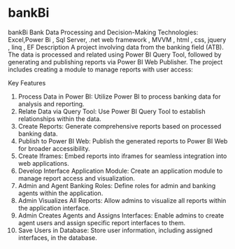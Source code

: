 # bankBi
bankBi
Bank Data Processing and Decision-Making
Technologies: Excel,Power Bi , Sql Server, .net web framework , MVVM , html , css, jquery , linq , EF
Description
A project involving data from the banking field (ATB). The data is processed and related using Power BI Query Tool, followed by generating and publishing reports via Power BI Web Publisher. The project includes creating a module to manage reports with user access:

Key Features
1. Process Data in Power BI: Utilize Power BI to process banking data for analysis and reporting.
2. Relate Data via Query Tool: Use Power BI Query Tool to establish relationships within the data.
3. Create Reports: Generate comprehensive reports based on processed banking data.
4. Publish to Power BI Web: Publish the generated reports to Power BI Web for broader accessibility.
5. Create Iframes: Embed reports into iframes for seamless integration into web applications.
6. Develop Interface Application Module: Create an application module to manage report access and visualization.
7. Admin and Agent Banking Roles: Define roles for admin and banking agents within the application.
8. Admin Visualizes All Reports: Allow admins to visualize all reports within the application interface.
9. Admin Creates Agents and Assigns Interfaces: Enable admins to create agent users and assign specific report interfaces to them.
10. Save Users in Database: Store user information, including assigned interfaces, in the database.
